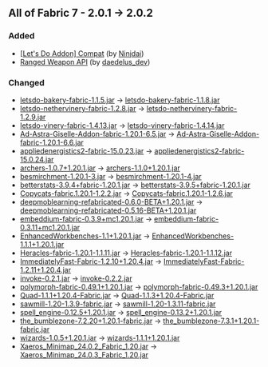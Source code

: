 ## All of Fabric 7 - 2.0.1 -> 2.0.2

### Added

  * [[Let's Do Addon] Compat](https://www.curseforge.com/minecraft/mc-mods/lets-do-addon-compat) (by [Ninjdai](https://www.curseforge.com/members/Ninjdai/projects))
  * [Ranged Weapon API](https://www.curseforge.com/minecraft/mc-mods/ranged-weapon-api) (by [daedelus_dev](https://www.curseforge.com/members/daedelus_dev/projects))

### Changed

  * [letsdo-bakery-fabric-1.1.5.jar](https://www.curseforge.com/minecraft/mc-mods/lets-do-bakery/files/5207736) -> [letsdo-bakery-fabric-1.1.8.jar](https://www.curseforge.com/minecraft/mc-mods/lets-do-bakery/files/5221335)
  * [letsdo-nethervinery-fabric-1.2.8.jar](https://www.curseforge.com/minecraft/mc-mods/lets-do-nethervinery/files/5205427) -> [letsdo-nethervinery-fabric-1.2.9.jar](https://www.curseforge.com/minecraft/mc-mods/lets-do-nethervinery/files/5221326)
  * [letsdo-vinery-fabric-1.4.13.jar](https://www.curseforge.com/minecraft/mc-mods/lets-do-vinery/files/5207440) -> [letsdo-vinery-fabric-1.4.14.jar](https://www.curseforge.com/minecraft/mc-mods/lets-do-vinery/files/5221317)
  * [Ad-Astra-Giselle-Addon-fabric-1.20.1-6.5.jar](https://www.curseforge.com/minecraft/mc-mods/ad-astra-giselle-addon/files/5132352) -> [Ad-Astra-Giselle-Addon-fabric-1.20.1-6.6.jar](https://www.curseforge.com/minecraft/mc-mods/ad-astra-giselle-addon/files/5222770)
  * [appliedenergistics2-fabric-15.0.23.jar](https://www.curseforge.com/minecraft/mc-mods/applied-energistics-2/files/5169349) -> [appliedenergistics2-fabric-15.0.24.jar](https://www.curseforge.com/minecraft/mc-mods/applied-energistics-2/files/5212540)
  * [archers-1.0.7+1.20.1.jar](https://www.curseforge.com/minecraft/mc-mods/archers/files/5031606) -> [archers-1.1.0+1.20.1.jar](https://www.curseforge.com/minecraft/mc-mods/archers/files/5219989)
  * [besmirchment-1.20.1-3.jar](https://www.curseforge.com/minecraft/mc-mods/besmirchment-2/files/5200000) -> [besmirchment-1.20.1-4.jar](https://www.curseforge.com/minecraft/mc-mods/besmirchment-2/files/5213810)
  * [betterstats-3.9.4+fabric-1.20.1.jar](https://www.curseforge.com/minecraft/mc-mods/better-stats/files/5197382) -> [betterstats-3.9.5+fabric-1.20.1.jar](https://www.curseforge.com/minecraft/mc-mods/better-stats/files/5220766)
  * [Copycats-fabric.1.20.1-1.2.2.jar](https://www.curseforge.com/minecraft/mc-mods/copycats/files/5183578) -> [Copycats-fabric.1.20.1-1.2.6.jar](https://www.curseforge.com/minecraft/mc-mods/copycats/files/5223591)
  * [deepmoblearning-refabricated-0.6.0-BETA+1.20.1.jar](https://www.curseforge.com/minecraft/mc-mods/deep-mob-learning-refabricated/files/5201656) -> [deepmoblearning-refabricated-0.5.16-BETA+1.20.1.jar](https://www.curseforge.com/minecraft/mc-mods/deep-mob-learning-refabricated/files/5032813)
  * [embeddium-fabric-0.3.9+mc1.20.1.jar](https://www.curseforge.com/minecraft/mc-mods/embeddium/files/5175042) -> [embeddium-fabric-0.3.11+mc1.20.1.jar](https://www.curseforge.com/minecraft/mc-mods/embeddium/files/5213203)
  * [EnhancedWorkbenches-1.1+1.20.1.jar](https://www.curseforge.com/minecraft/mc-mods/enhanced-workbenches/files/4983863) -> [EnhancedWorkbenches-1.1.1+1.20.1.jar](https://www.curseforge.com/minecraft/mc-mods/enhanced-workbenches/files/5218747)
  * [Heracles-fabric-1.20.1-1.1.11.jar](https://www.curseforge.com/minecraft/mc-mods/heracles/files/5168297) -> [Heracles-fabric-1.20.1-1.1.12.jar](https://www.curseforge.com/minecraft/mc-mods/heracles/files/5220345)
  * [ImmediatelyFast-Fabric-1.2.10+1.20.4.jar](https://www.curseforge.com/minecraft/mc-mods/immediatelyfast/files/5076081) -> [ImmediatelyFast-Fabric-1.2.11+1.20.4.jar](https://www.curseforge.com/minecraft/mc-mods/immediatelyfast/files/5215426)
  * [invoke-0.2.1.jar](https://www.curseforge.com/minecraft/mc-mods/invocations-spell-engine/files/5157427) -> [invoke-0.2.2.jar](https://www.curseforge.com/minecraft/mc-mods/invocations-spell-engine/files/5220591)
  * [polymorph-fabric-0.49.1+1.20.1.jar](https://www.curseforge.com/minecraft/mc-mods/polymorph/files/4813983) -> [polymorph-fabric-0.49.3+1.20.1.jar](https://www.curseforge.com/minecraft/mc-mods/polymorph/files/5222031)
  * [Quad-1.1.1+1.20.4-Fabric.jar](https://www.curseforge.com/minecraft/mc-mods/quad/files/5146132) -> [Quad-1.1.3+1.20.4-Fabric.jar](https://www.curseforge.com/minecraft/mc-mods/quad/files/5222267)
  * [sawmill-1.20-1.3.9-fabric.jar](https://www.curseforge.com/minecraft/mc-mods/sawmill/files/5208662) -> [sawmill-1.20-1.3.11-fabric.jar](https://www.curseforge.com/minecraft/mc-mods/sawmill/files/5214120)
  * [spell_engine-0.12.5+1.20.1.jar](https://www.curseforge.com/minecraft/mc-mods/spell-engine/files/5031430) -> [spell_engine-0.13.2+1.20.1.jar](https://www.curseforge.com/minecraft/mc-mods/spell-engine/files/5223587)
  * [the_bumblezone-7.2.20+1.20.1-fabric.jar](https://www.curseforge.com/minecraft/mc-mods/the-bumblezone-fabric/files/5193665) -> [the_bumblezone-7.3.1+1.20.1-fabric.jar](https://www.curseforge.com/minecraft/mc-mods/the-bumblezone-fabric/files/5224991)
  * [wizards-1.0.5+1.20.1.jar](https://www.curseforge.com/minecraft/mc-mods/wizards/files/5031488) -> [wizards-1.1.1+1.20.1.jar](https://www.curseforge.com/minecraft/mc-mods/wizards/files/5223047)
  * [Xaeros_Minimap_24.0.2_Fabric_1.20.jar](https://www.curseforge.com/minecraft/mc-mods/xaeros-minimap/files/5191832) -> [Xaeros_Minimap_24.0.3_Fabric_1.20.jar](https://www.curseforge.com/minecraft/mc-mods/xaeros-minimap/files/5212595)

